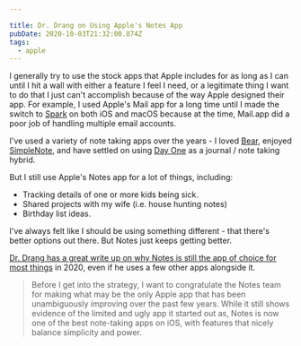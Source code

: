 ```yaml
---

title: Dr. Drang on Using Apple's Notes App
pubDate: 2020-10-03T21:32:00.874Z
tags:
  - apple
---
```

I generally try to use the stock apps that Apple includes for as long as I can until I hit a wall with either a feature I feel I need, or a legitimate thing I want to do that I just can't accomplish because of the way Apple designed their app. For example, I used Apple's Mail app for a long time until I made the switch to [Spark](https://sparkmailapp.com/) on both iOS and macOS because at the time, Mail.app did a poor job of handling multiple email accounts.

I've used a variety of note taking apps over the years - I loved [Bear](https://bear.app/), enjoyed [SimpleNote](https://simplenote.com/), and have settled on using [Day One](https://dayoneapp.com/) as a journal / note taking hybrid.

But I still use Apple's Notes app for a lot of things, including: 

* Tracking details of one or more kids being sick.
* Shared projects with my wife (i.e. house hunting notes)
* Birthday list ideas.

I've always felt like I should be using something different - that there's better options out there. But Notes just keeps getting better.

[Dr. Drang has a great write up on why Notes is still the app of choice for most things](https://leancrew.com/all-this/2020/10/what-is-notes-good-for) in 2020, even if he uses a few other apps alongside it.

> Before I get into the strategy, I want to congratulate the Notes team for making what may be the only Apple app that has been unambiguously improving over the past few years. While it still shows evidence of the limited and ugly app it started out as, Notes is now one of the best note-taking apps on iOS, with features that nicely balance simplicity and power.